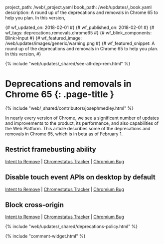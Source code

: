 project_path: /web/_project.yaml
book_path: /web/updates/_book.yaml
description: A round up of the deprecations and removals in Chrome 65 to help you plan. In this version,

{# wf_updated_on: 2018-02-01 #}
{# wf_published_on: 2018-02-01 #}
{# wf_tags: deprecations,removals,chrome65 #}
{# wf_blink_components: Blink>Input #}
{# wf_featured_image: /web/updates/images/generic/warning.png #}
{# wf_featured_snippet: A round up of the deprecations and removals in Chrome 65 to help you plan. In this version,  #}

{% include "web/updates/_shared/see-all-dep-rem.html" %}

# Deprecations and removals in Chrome 65 {: .page-title }

{% include "web/_shared/contributors/josephmedley.html" %}

In nearly every version of Chrome, we see a significant number of updates and
improvements to the product, its performance, and also capabilities of the Web
Platform. This article describes some of the deprecations and removals in Chrome
65, which is in beta as of February 1.

## Restrict framebusting ability


[Intent to Remove](https://groups.google.com/a/chromium.org/d/topic/blink-dev/Xi8-y4ySjA4/discussion) &#124;
[Chromestatus Tracker](https://www.chromestatus.com/features/5851021045661696) &#124;
[Chromium Bug](https://bugs.chromium.org/p/chromium/issues/detail?id=640057)


## Disable touch event APIs on desktop by default



[Intent to Remove](https://groups.google.com/a/chromium.org/d/topic/blink-dev/KV6kqDJpYiE/discussion) &#124;
[Chromestatus Tracker](https://www.chromestatus.com/features/4764225348042752) &#124;
[Chromium Bug](https://bugs.chromium.org/p/chromium/issues/detail?id=392584)

## Block cross-origin <a download>



[Intent to Remove](https://groups.google.com/a/chromium.org/d/topic/blink-dev/Iw3_SUcagGg/discussion) &#124;
[Chromestatus Tracker](https://www.chromestatus.com/feature/4969697975992320) &#124;
[Chromium Bug](https://bugs.chromium.org/p/chromium/issues/detail?id=714373)

{% include "web/updates/_shared/deprecations-policy.html" %}

{% include "comment-widget.html" %}
